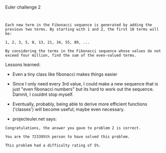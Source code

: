 Euler challenge 2

```


Each new term in the Fibonacci sequence is generated by adding the previous two terms. By starting with 1 and 2, the first 10 terms will be:

1, 2, 3, 5, 8, 13, 21, 34, 55, 89, ...

By considering the terms in the Fibonacci sequence whose values do not exceed four million, find the sum of the even-valued terms.
```

Lessons learned:
* Even a tiny class like fibonacci makes things easier
* Since I only need every 3rd value, I could make a new sequence that is just "even fibonacci numbers" but its hard to work out the sequence.  Damnit, I couldnt stop myself.
* Eventually, probably, being able to derive more efficient functions ('classes') will become useful; maybe even necessary.

* projecteuler.net says:

```
Congratulations, the answer you gave to problem 2 is correct.

You are the 723395th person to have solved this problem.

This problem had a difficulty rating of 5%. 
```
